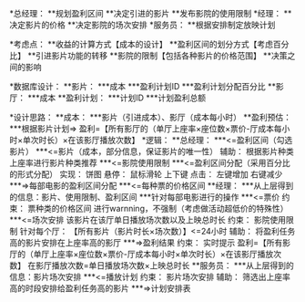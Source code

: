 *总经理：
	**规划盈利区间
	**决定引进的影片
	**发布影院的使用限制
*经理：
	**决定影片的价格
	**决定影院的场次安排
*服务员：
	**根据安排制定放映计划

*考虑点：
	**收益的计算方式【成本的设计】
	**盈利区间的划分方式【考虑百分比】
	**引进影片功能的转移
	**影院的限制【包括各种影片的价格范围】
	**决策之间的影响

*数据库设计：
	**影片：
		***成本
		***盈利计划ID
		***盈利计划分配百分比
	**影厅：
		***成本
	**盈利计划：
		***计划ID
		***计划盈利总额


*设计思路：
	**成本：
		***影片（引进成本）、影厅（成本每小时）
	**盈利预估：
		***根据影片计划=>
			盈利=【所有影厅的（单厅上座率×座位数×票价-厅成本每小时×单次时长）×在该影厅播放次数】
*逻辑：
	**总经理：
		***<=盈利区间（勾选影片）
		***<=影片（成本，部分信息，保证影片的唯一性）
			辅助：
				根据影片种类上座率进行影片种类推荐
		***<=影院使用限制
		***<=盈利区间分配（采用百分比的形式分配）
			实现：
				饼图
					悬停：
						鼠标滑轮
						上下键
					点击：
						左键增加
						右键减少
		***=>每部电影的盈利区间分配
		***<=每种票的价格区间
	**经理：
		***从上层得到的信息：影片、使用限制、盈利区间
		***针对每部电影进行的操作
		***<=票价
			约束：
				票种类的价格区间
				进行warnning，不强制（考虑做活动超低价的特殊性）
		***<=场次安排
			该影片在该厅单日播放场次数以及上映总时长
			约束：
				影院使用限制
				针对每个厅：
					【所有影片（影片时长×场次数）】<=24小时
			辅助：
				将盈利任务高的影片安排在上座率高的影厅
		***=>盈利结果
			约束：
				实时提示
				盈利=【所有影厅的（单厅上座率×座位数×票价-厅成本每小时×单次时长）×在该影厅播放次数】
				在影厅播放次数=单日播放场次数×上映总时长
	**服务员：
		***从上层得到的信息：影片场次安排
		***<=播放计划
			约束：
				影片场次安排
			辅助：
				筛选出上座率高的时段安排给盈利任务高的影片
		***=>计划安排表

